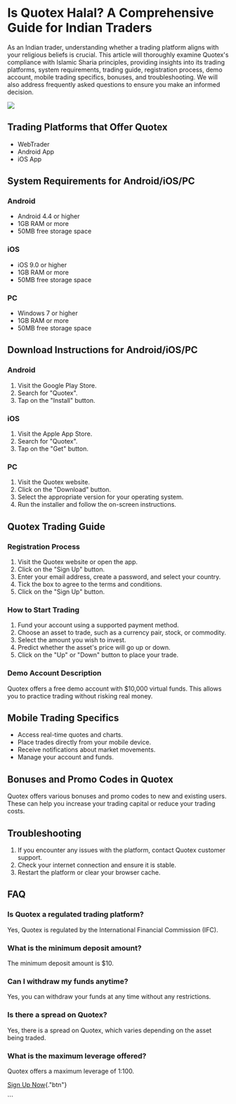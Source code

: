 # Is Quotex Halal? A Comprehensive Guide for Indian Traders

As an Indian trader, understanding whether a trading platform aligns
with your religious beliefs is crucial. This article will thoroughly
examine Quotex\'s compliance with Islamic Sharia principles, providing
insights into its trading platforms, system requirements, trading guide,
registration process, demo account, mobile trading specifics, bonuses,
and troubleshooting. We will also address frequently asked questions to
ensure you make an informed decision.

[![](https://static.quotex.io/files/4_en/300_250.jpg)](https://traff.sbs/brokerqxlid)

## Trading Platforms that Offer Quotex

-   WebTrader
-   Android App
-   iOS App

## System Requirements for Android/iOS/PC

### Android

-   Android 4.4 or higher
-   1GB RAM or more
-   50MB free storage space

### iOS

-   iOS 9.0 or higher
-   1GB RAM or more
-   50MB free storage space

### PC

-   Windows 7 or higher
-   1GB RAM or more
-   50MB free storage space

## Download Instructions for Android/iOS/PC

### Android

1.  Visit the Google Play Store.
2.  Search for "Quotex".
3.  Tap on the "Install" button.

### iOS

1.  Visit the Apple App Store.
2.  Search for "Quotex".
3.  Tap on the "Get" button.

### PC

1.  Visit the Quotex website.
2.  Click on the "Download" button.
3.  Select the appropriate version for your operating system.
4.  Run the installer and follow the on-screen instructions.

## Quotex Trading Guide

### Registration Process

1.  Visit the Quotex website or open the app.
2.  Click on the "Sign Up" button.
3.  Enter your email address, create a password, and select your
    country.
4.  Tick the box to agree to the terms and conditions.
5.  Click on the "Sign Up" button.

### How to Start Trading

1.  Fund your account using a supported payment method.
2.  Choose an asset to trade, such as a currency pair, stock, or
    commodity.
3.  Select the amount you wish to invest.
4.  Predict whether the asset\'s price will go up or down.
5.  Click on the "Up" or "Down" button to place your trade.

### Demo Account Description

Quotex offers a free demo account with \$10,000 virtual funds. This
allows you to practice trading without risking real money.

## Mobile Trading Specifics

-   Access real-time quotes and charts.
-   Place trades directly from your mobile device.
-   Receive notifications about market movements.
-   Manage your account and funds.

## Bonuses and Promo Codes in Quotex

Quotex offers various bonuses and promo codes to new and existing users.
These can help you increase your trading capital or reduce your trading
costs.

## Troubleshooting

1.  If you encounter any issues with the platform, contact Quotex
    customer support.
2.  Check your internet connection and ensure it is stable.
3.  Restart the platform or clear your browser cache.

## FAQ

### Is Quotex a regulated trading platform?

Yes, Quotex is regulated by the International Financial Commission
(IFC).

### What is the minimum deposit amount?

The minimum deposit amount is \$10.

### Can I withdraw my funds anytime?

Yes, you can withdraw your funds at any time without any restrictions.

### Is there a spread on Quotex?

Yes, there is a spread on Quotex, which varies depending on the asset
being traded.

### What is the maximum leverage offered?

Quotex offers a maximum leverage of 1:100.

[Sign Up
Now](\%22https://broker-qx.pro/sign-up/?lid=1102511\%22){."btn"}

\`\`\`

